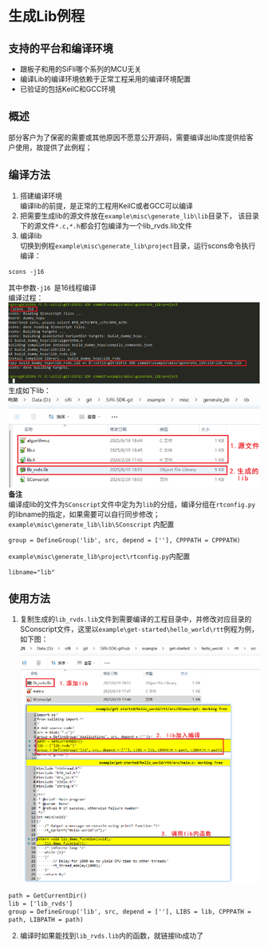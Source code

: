 # 生成Lib例程

## 支持的平台和编译环境
<!-- 支持哪些板子和芯片平台 -->
- 跟板子和用的SiFli哪个系列的MCU无关
- 编译Lib的编译环境依赖于正常工程采用的编译环境配置
- 已验证的包括KeilC和GCC环境

## 概述
部分客户为了保密的需要或其他原因不愿意公开源码，需要编译出lib库提供给客户使用，故提供了此例程；


## 编译方法
1. 搭建编译环境<br>
编译lib的前提，是正常的工程用KeilC或者GCC可以编译<br>
2. 把需要生成lib的源文件放在`example\misc\generate_lib\lib`目录下，
该目录下的源文件`*.c,*.h`都会打包编译为一个lib_rvds.lib文件
3. 编译lib<br>
切换到例程`example\misc\generate_lib\project`目录，运行scons命令执行编译：<br>
```
scons -j16
```
其中参数`-j16 `是16线程编译 <br>
编译过程：<br>
![alt text](./assert/lib001.png)<br>
生成如下lib：<br>
![alt text](./assert/lib002.png)<br>
**备注**<br>
编译成lib的文件为`SConscript`文件中定为为`lib`的分组，编译分组在`rtconfig.py`的libname的指定，如果需要可以自行同步修改；<br>
`example\misc\generate_lib\lib\SConscript` 内配置<br>
```
group = DefineGroup('lib', src, depend = [''], CPPPATH = CPPPATH)
```
`example\misc\generate_lib\project\rtconfig.py`内配置<br>
```
libname="lib"
```
## 使用方法
1. 复制生成的`lib_rvds.lib`文件到需要编译的工程目录中，并修改对应目录的SConscript文件，这里以`example\get-started\hello_world\rtt`例程为例，如下图：<br>
![alt text](./assert/lib003.png)<br>
```
path = GetCurrentDir()
lib = ['lib_rvds']
group = DefineGroup('lib', src, depend = [''], LIBS = lib, CPPPATH = path, LIBPATH = path)
```
2. 编译时如果能找到`lib_rvds.lib`内的函数，就链接lib成功了<br>




